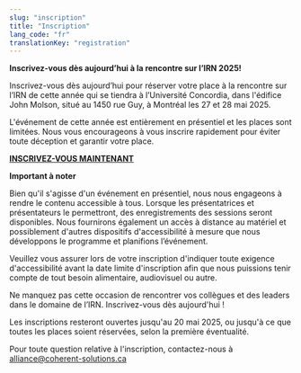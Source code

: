 ```yaml
---
slug: "inscription"
title: "Inscription"
lang_code: "fr"
translationKey: "registration"
---
```



<strong>Inscrivez-vous dès aujourd’hui à la rencontre sur l’IRN 2025!</strong>

Inscrivez-vous dès aujourd’hui pour réserver votre place à la rencontre sur l’IRN de cette année qui se tiendra à l’Université Concordia, dans l'édifice John Molson, situé au 1450 rue Guy, à Montréal les 27 et 28 mai 2025. 

L'événement de cette année est entièrement en présentiel et les places sont limitées. 
Nous vous encourageons à vous inscrire rapidement pour éviter toute déception et garantir votre place. 
 


<a href=https://events.myconferencesuite.com/SpringDRIConnect2025/reg/landing target="_blank"><strong>INSCRIVEZ-VOUS MAINTENANT</strong></a>
 

<strong>Important à noter</strong>


Bien qu'il s'agisse d'un événement en présentiel, nous nous engageons à rendre le contenu accessible à tous. Lorsque les présentatrices et présentateurs le permettront, des enregistrements des sessions seront disponibles. Nous fournirons également un accès à distance au matériel et possiblement d'autres dispositifs d'accessibilité à mesure que nous développons le programme et planifions l’événement. 

Veuillez vous assurer lors de votre inscription d'indiquer toute exigence d'accessibilité avant la date limite d'inscription afin que nous puissions tenir compte de tout besoin alimentaire, audiovisuel ou autre. 

 

Ne manquez pas cette occasion de rencontrer vos collègues et des leaders dans le domaine de l’IRN. Inscrivez-vous dès aujourd'hui ! 

Les inscriptions resteront ouvertes jusqu'au 20 mai 2025, ou jusqu'à ce que toutes les places soient réservées, selon la première éventualité. 

Pour toute question relative à l'inscription, contactez-nous à alliance@coherent-solutions.ca 

 
<!--
Les inscriptions pour participer en personne sont complètes. Toutefois, la participation virtuelle reste ouverte.
Veuillez cliquez sur le lien suivant pour vous inscrire:
<https://events.myconferencesuite.com/DRIConnect/reg/landing>

## Coût

La participation à cet événement est gratuite. Cependant, tout frais lié aux vols, à l'hébergement, et aux repas, en dehors de ceux offerts dans le cadre de l’événement, seront à la charge de chaque participant.
-->